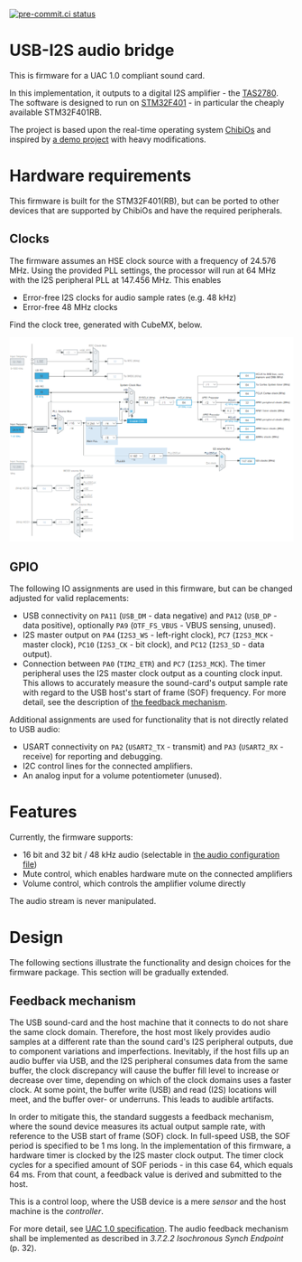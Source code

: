 [![pre-commit.ci status](https://results.pre-commit.ci/badge/github/elagil/usb-i2s-bridge/main.svg)](https://results.pre-commit.ci/latest/github/elagil/usb-i2s-bridge/main)

# USB-I2S audio bridge

This is firmware for a UAC 1.0 compliant sound card.

In this implementation, it outputs to a digital I2S amplifier - the [TAS2780](https://www.ti.com/product/TAS2780).
The software is designed to run on [STM32F401](https://www.st.com/en/microcontrollers-microprocessors/stm32f401.html) - in particular the cheaply available STM32F401RB.

The project is based upon the real-time operating system [ChibiOs](https://www.chibios.org/dokuwiki/doku.php) and inspired by [a demo project](https://forum.chibios.org/viewtopic.php?f=16&t=926&start=20) with heavy modifications.

# Hardware requirements

This firmware is built for the STM32F401(RB), but can be ported to other devices that are supported by ChibiOs and have the required peripherals.

## Clocks

The firmware assumes an HSE clock source with a frequency of 24.576 MHz. Using the provided PLL settings, the processor will run at 64 MHz with the I2S peripheral PLL at 147.456 MHz. This enables

- Error-free I2S clocks for audio sample rates (e.g. 48 kHz)
- Error-free 48 MHz clocks

Find the clock tree, generated with CubeMX, below.

![clocks](./doc/images/clocks.png "Clock tree")

## GPIO

The following IO assignments are used in this firmware, but can be changed adjusted for valid replacements:

- USB connectivity on `PA11` (`USB_DM` - data negative) and `PA12` (`USB_DP` - data positive), optionally `PA9` (`OTF_FS_VBUS` - VBUS sensing, unused).
- I2S master output on `PA4` (`I2S3_WS` - left-right clock), `PC7` (`I2S3_MCK` - master clock), `PC10` (`I2S3_CK` - bit clock), and `PC12` (`I2S3_SD` - data output).
- Connection between `PA0` (`TIM2_ETR`) and `PC7` (`I2S3_MCK`). The timer peripheral uses the I2S master clock output as a counting clock input. This allows to accurately measure the sound-card's output sample rate with regard to the USB host's start of frame (SOF) frequency. For more detail, see the description of [the feedback mechanism](#feedback-mechanism).

Additional assignments are used for functionality that is not directly related to USB audio:

- USART connectivity on `PA2` (`USART2_TX` - transmit) and `PA3` (`USART2_RX` - receive) for reporting and debugging.
- I2C control lines for the connected amplifiers.
- An analog input for a volume potentiometer (unused).

# Features

Currently, the firmware supports:
- 16 bit and 32 bit / 48 kHz audio (selectable in [the audio configuration file](./source/audio/audio_settings.h))
- Mute control, which enables hardware mute on the connected amplifiers
- Volume control, which controls the amplifier volume directly

The audio stream is never manipulated.

# Design

The following sections illustrate the functionality and design choices for the firmware package.
This section will be gradually extended.

## Feedback mechanism

The USB sound-card and the host machine that it connects to do not share the same clock domain.
Therefore, the host most likely provides audio samples at a different rate than the sound card's I2S peripheral outputs, due to component variations and imperfections.
Inevitably, if the host fills up an audio buffer via USB, and the I2S peripheral consumes data from the same buffer, the clock discrepancy will cause the buffer fill level to increase or decrease over time, depending on which of the clock domains uses a faster clock.
At some point, the buffer write (USB) and read (I2S) locations will meet, and the buffer over- or underruns. This leads to audible artifacts.

In order to mitigate this, the standard suggests a feedback mechanism, where the sound device measures its actual output sample rate, with reference to the USB start of frame (SOF) clock. In full-speed USB, the SOF period is specified to be 1 ms long.
In the implementation of this firmware, a hardware timer is clocked by the I2S master clock output. The timer clock cycles for a specified amount of SOF periods - in this case 64, which equals 64 ms. From that count, a feedback value is derived and submitted to the host.

This is a control loop, where the USB device is a mere *sensor* and the host machine is the *controller*.

For more detail, see [UAC 1.0 specification](./doc/audio10.pdf). The audio feedback mechanism shall be implemented as described in *3.7.2.2 Isochronous Synch Endpoint* (p. 32).
